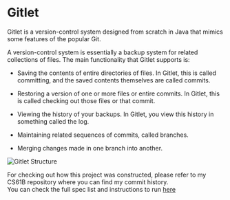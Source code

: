 # Gitlet
Gitlet is a version-control system designed from scratch in Java
that mimics some features of the popular Git.

A version-control system is essentially a backup system for related collections of files. The main functionality that Gitlet supports is:

* Saving the contents of entire directories of files. In Gitlet, this is called committing, and the saved contents themselves are called commits.

* Restoring a version of one or more files or entire commits. In Gitlet, this is called checking out those files or that commit.

* Viewing the history of your backups. In Gitlet, you view this history in something called the log.

* Maintaining related sequences of commits, called branches.

* Merging changes made in one branch into another.

![Gitlet Structure](https://sp21.datastructur.es/materials/proj/proj2/image/commits-and-blobs.png)

For checking out how this project was constructed, please refer to my CS61B repository where you can find my commit history.  
You can check the full spec list and instructions to run [here](https://sp21.datastructur.es/materials/proj/proj2/proj2#the-commands)